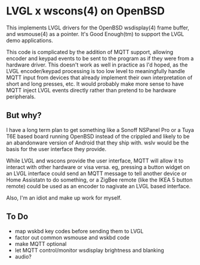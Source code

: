 # LVGL x wscons(4) on OpenBSD

This implements LVGL drivers for the OpenBSD wsdisplay(4) frame
buffer, and wsmouse(4) as a pointer. It's Good Enough(tm) to support
the LVGL demo applications.

This code is complicated by the addition of MQTT support, allowing
encoder and keypad events to be sent to the program as if they were
from a hardware driver. This doesn't work as well in practice as
I'd hoped, as the LVGL encoder/keypad processing is too low level
to meaningfully handle MQTT input from devices that already implement
their own interpretation of short and long presses, etc. It would
probably make more sense to have MQTT inject LVGL events directly
rather than pretend to be hardware peripherals.

## But why?

I have a long term plan to get something like a Sonoff NSPanel Pro
or a Tuya T6E based board running OpenBSD instead of the crippled
and likely to be an abandonware version of Android that they ship
with. wslv would be the basis for the user interface they provide.

While LVGL and wscons provide the user interface, MQTT will allow
it to interact with other hardware or visa versa. eg, pressing a
button widget on an LVGL interface could send an MQTT message to
tell another device or Home Assistatn to do something, or a ZigBee
remote (like the IKEA 5 button remote) could be used as an encoder
to nagivate an LVGL based interface.

Also, I'm an idiot and make up work for myself.

## To Do

- map wskbd key codes before sending them to LVGL
- factor out common wsmouse and wskbd code
- make MQTT optional
- let MQTT control/monitor wsdisplay brightness and blanking
- audio?
